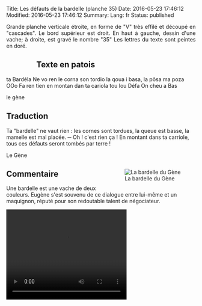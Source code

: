 Title: Les défauts de la bardelle (planche 35)
Date: 2016-05-23 17:46:12
Modified: 2016-05-23 17:46:12
Summary: 
Lang: fr
Status: published

<p style="text-align:justify;">Grande planche verticale étroite, en forme de "V" très effilé et découpé en "cascades". Le bord supérieur est droit. En haut à gauche, dessin d'une vache; à droite, est gravé le nombre "35" Les lettres du texte sont peintes en doré. </p>

<figure class="image-block" style="float: left;">
  <img alt="" src="{static}/images/planche_35.png">
  <figcaption style="max-width: 142px"></figcaption>
</figure>

## Texte en patois
ta Bardéla Ne vo ren le corna son tordio la qoua i basa, la pôsa ma poza  OOo Fa ren tien en montan dan ta  cariola tou lou Défa On cheu a Bas

le gène

## Traduction
Ta "bardelle" ne vaut rien : les cornes sont tordues, la queue est basse, la mamelle est mal placée.
─    Oh !  c'est rien ça ! En montant dans ta carriole, tous ces défauts seront tombés par terre !

Le Gène

<figure class="image-block" style="float: right;">
  <img alt="La bardelle du Gène" src="{static}/images/planche_35_dessin.png">
  <figcaption style="max-width: 480px">La bardelle du Gène</figcaption>
</figure>


## Commentaire
Une bardelle est une vache de deux couleurs.
Eugène s'est souvenu de ce dialogue entre lui-même et un maquignon, réputé pour son redoutable talent de négociateur.






<video width="320" height="240" controls>
  <source src="https://d1njpgd0ygatdn.cloudfront.net/video_35-2.mp4" type="video/mp4">
</video>
